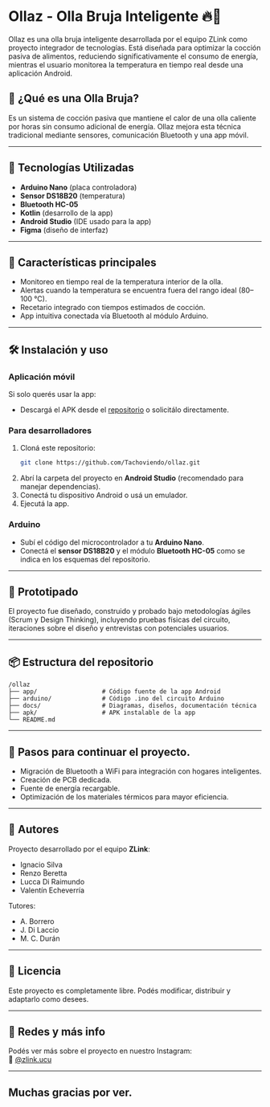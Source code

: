 # Ollaz - Olla Bruja Inteligente 🔥📱

Ollaz es una olla bruja inteligente desarrollada por el equipo ZLink como proyecto integrador de tecnologías. Está diseñada para optimizar la cocción pasiva de alimentos, reduciendo significativamente el consumo de energía, mientras el usuario monitorea la temperatura en tiempo real desde una aplicación Android.

## 🌱 ¿Qué es una Olla Bruja?

Es un sistema de cocción pasiva que mantiene el calor de una olla caliente por horas sin consumo adicional de energía. Ollaz mejora esta técnica tradicional mediante sensores, comunicación Bluetooth y una app móvil.

---

## 🧠 Tecnologías Utilizadas

- **Arduino Nano** (placa controladora)
- **Sensor DS18B20** (temperatura)
- **Bluetooth HC-05**
- **Kotlin** (desarrollo de la app)
- **Android Studio** (IDE usado para la app)
- **Figma** (diseño de interfaz)

---

## 📲 Características principales

- Monitoreo en tiempo real de la temperatura interior de la olla.
- Alertas cuando la temperatura se encuentra fuera del rango ideal (80–100 °C).
- Recetario integrado con tiempos estimados de cocción.
- App intuitiva conectada vía Bluetooth al módulo Arduino.

---

## 🛠️ Instalación y uso

### Aplicación móvil

Si solo querés usar la app:

- Descargá el APK desde el [repositorio](https://github.com/Tachoviendo/ollaz) o solicitálo directamente.

### Para desarrolladores

1. Cloná este repositorio:
   ```bash
   git clone https://github.com/Tachoviendo/ollaz.git
   ```
2. Abrí la carpeta del proyecto en **Android Studio** (recomendado para manejar dependencias).
3. Conectá tu dispositivo Android o usá un emulador.
4. Ejecutá la app.

### Arduino

- Subí el código del microcontrolador a tu **Arduino Nano**.
- Conectá el **sensor DS18B20** y el módulo **Bluetooth HC-05** como se indica en los esquemas del repositorio.

---

## 🧪 Prototipado

El proyecto fue diseñado, construido y probado bajo metodologías ágiles (Scrum y Design Thinking), incluyendo pruebas físicas del circuito, iteraciones sobre el diseño y entrevistas con potenciales usuarios.

---

## 📦 Estructura del repositorio

```
/ollaz
├── app/                  # Código fuente de la app Android
├── arduino/              # Código .ino del circuito Arduino
├── docs/                 # Diagramas, diseños, documentación técnica
├── apk/                  # APK instalable de la app
└── README.md
```

---

## 🚀 Pasos para continuar el proyecto.

- Migración de Bluetooth a WiFi para integración con hogares inteligentes.
- Creación de PCB dedicada.
- Fuente de energía recargable.
- Optimización de los materiales térmicos para mayor eficiencia.

---

## 👥 Autores

Proyecto desarrollado por el equipo **ZLink**:
- Ignacio Silva
- Renzo Beretta
- Lucca Di Raimundo
- Valentín Echeverría

Tutores:
- A. Borrero
- J. Di Laccio
- M. C. Durán

---

## 🪪 Licencia

Este proyecto es completamente libre. Podés modificar, distribuir y adaptarlo como desees.

---

## 📸 Redes y más info

Podés ver más sobre el proyecto en nuestro Instagram:  
🔗 [@zlink.ucu](https://www.instagram.com/zlink.ucu)

---

## Muchas gracias por ver.
